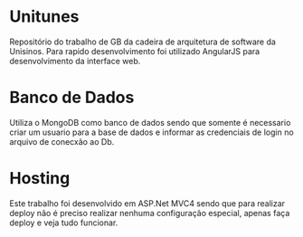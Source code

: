 # Unitunes
Repositório do trabalho de GB da cadeira de arquitetura de software da Unisinos.
Para rapido desenvolvimento foi utilizado AngularJS para desenvolvimento da interface web.

# Banco de Dados
Utiliza o MongoDB como banco de dados sendo que somente é necessario criar um usuario para a base de dados e informar as credenciais de login no arquivo de conecxão ao Db.

# Hosting
Este trabalho foi desenvolvido em ASP.Net MVC4 sendo que para realizar deploy não é preciso realizar nenhuma configuração especial, apenas faça deploy e veja tudo funcionar.

